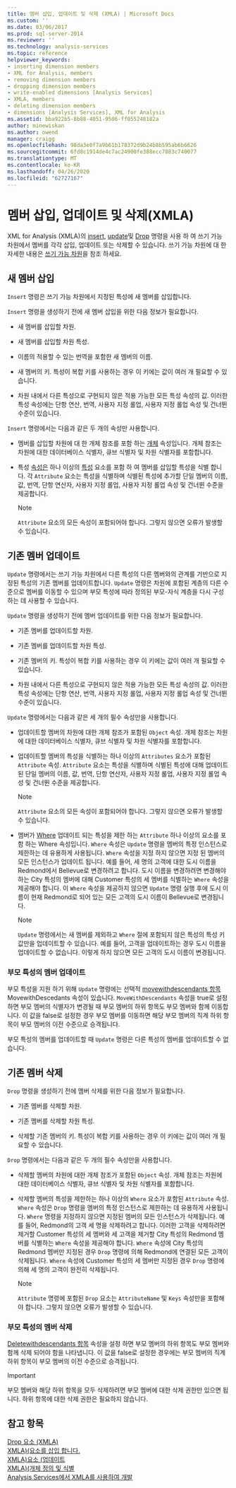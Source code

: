 ```yaml
---
title: 멤버 삽입, 업데이트 및 삭제 (XMLA) | Microsoft Docs
ms.custom: ''
ms.date: 03/06/2017
ms.prod: sql-server-2014
ms.reviewer: ''
ms.technology: analysis-services
ms.topic: reference
helpviewer_keywords:
- inserting dimension members
- XML for Analysis, members
- removing dimension members
- dropping dimension members
- write-enabled dimensions [Analysis Services]
- XMLA, members
- deleting dimension members
- dimensions [Analysis Services], XML for Analysis
ms.assetid: bba922b5-8b88-4051-9506-ff055248182a
author: minewiskan
ms.author: owend
manager: craigg
ms.openlocfilehash: 98da3e0f7a9b61b178372d9b24b8b595ab6b6626
ms.sourcegitcommit: 6fd8c1914de4c7ac24900fe388ecc7883c740077
ms.translationtype: MT
ms.contentlocale: ko-KR
ms.lasthandoff: 04/26/2020
ms.locfileid: "62727167"
---
```

# <a name="inserting-updating-and-dropping-members-xmla"></a>멤버 삽입, 업데이트 및 삭제(XMLA)
  XML for Analysis (XMLA)의 [insert](https://docs.microsoft.com/bi-reference/xmla/xml-elements-commands/insert-element-xmla), [update](https://docs.microsoft.com/bi-reference/xmla/xml-elements-commands/update-element-xmla)및 [Drop](https://docs.microsoft.com/bi-reference/xmla/xml-elements-commands/drop-element-xmla) 명령을 사용 하 여 쓰기 가능 차원에서 멤버를 각각 삽입, 업데이트 또는 삭제할 수 있습니다. 쓰기 가능 차원에 대 한 자세한 내용은 [쓰기 가능 차원](../multidimensional-models-olap-logical-dimension-objects/write-enabled-dimensions.md)을 참조 하세요.  
  
## <a name="inserting-new-members"></a>새 멤버 삽입  
 `Insert` 명령은 쓰기 가능 차원에서 지정된 특성에 새 멤버를 삽입합니다.  
  
 `Insert` 명령을 생성하기 전에 새 멤버 삽입을 위한 다음 정보가 필요합니다.  
  
-   새 멤버를 삽입할 차원.  
  
-   새 멤버를 삽입할 차원 특성.  
  
-   이름의 적용할 수 있는 번역을 포함한 새 멤버의 이름.  
  
-   새 멤버의 키. 특성이 복합 키를 사용하는 경우 이 키에는 값이 여러 개 필요할 수 있습니다.  
  
-   차원 내에서 다른 특성으로 구현되지 않은 적용 가능한 모든 특성 속성의 값. 이러한 특성 속성에는 단항 연산, 번역, 사용자 지정 롤업, 사용자 지정 롤업 속성 및 건너뛴 수준이 있습니다.  
  
 `Insert` 명령에서는 다음과 같은 두 개의 속성만 사용합니다.  
  
-   멤버를 삽입할 차원에 대 한 개체 참조를 포함 하는 [개체](https://docs.microsoft.com/bi-reference/xmla/xml-elements-properties/object-element-xmla) 속성입니다. 개체 참조는 차원에 대한 데이터베이스 식별자, 큐브 식별자 및 차원 식별자를 포함합니다.  
  
-   특성 [속성은](https://docs.microsoft.com/bi-reference/xmla/xml-elements-properties/attributes-element-xmla) 하나 이상의 [특성](https://docs.microsoft.com/bi-reference/xmla/xml-elements-properties/attribute-element-xmla) 요소를 포함 하 여 멤버를 삽입할 특성을 식별 합니다. 각 `Attribute` 요소는 특성을 식별하며 식별된 특성에 추가할 단일 멤버의 이름, 값, 번역, 단항 연산자, 사용자 지정 롤업, 사용자 지정 롤업 속성 및 건너뛴 수준을 제공합니다.  
  
    > [!NOTE]  
    >  `Attribute` 요소의 모든 속성이 포함되어야 합니다. 그렇지 않으면 오류가 발생할 수 있습니다.  
  
## <a name="updating-existing-members"></a>기존 멤버 업데이트  
 `Update` 명령에서는 쓰기 가능 차원에서 다른 특성의 다른 멤버와의 관계를 기반으로 지정된 특성의 기존 멤버를 업데이트합니다. `Update` 명령은 차원에 포함된 계층의 다른 수준으로 멤버를 이동할 수 있으며 부모 특성에 따라 정의된 부모-자식 계층을 다시 구성하는 데 사용할 수 있습니다.  
  
 `Update` 명령을 생성하기 전에 멤버 업데이트를 위한 다음 정보가 필요합니다.  
  
-   기존 멤버를 업데이트할 차원.  
  
-   기존 멤버를 업데이트할 차원 특성.  
  
-   기존 멤버의 키. 특성이 복합 키를 사용하는 경우 이 키에는 값이 여러 개 필요할 수 있습니다.  
  
-   차원 내에서 다른 특성으로 구현되지 않은 적용 가능한 모든 특성 속성의 값. 이러한 특성 속성에는 단항 연산, 번역, 사용자 지정 롤업, 사용자 지정 롤업 속성 및 건너뛴 수준이 있습니다.  
  
 `Update` 명령에서는 다음과 같은 세 개의 필수 속성만을 사용합니다.  
  
-   업데이트할 멤버의 차원에 대한 개체 참조가 포함된 `Object` 속성. 개체 참조는 차원에 대한 데이터베이스 식별자, 큐브 식별자 및 차원 식별자를 포함합니다.  
  
-   업데이트할 멤버의 특성을 식별하는 하나 이상의 `Attributes` 요소가 포함된 `Attribute` 속성. `Attribute` 요소는 특성을 식별하며 식별된 특성에 대해 업데이트된 단일 멤버의 이름, 값, 번역, 단항 연산자, 사용자 지정 롤업, 사용자 지정 롤업 속성 및 건너뛴 수준을 제공합니다.  
  
    > [!NOTE]  
    >  `Attribute` 요소의 모든 속성이 포함되어야 합니다. 그렇지 않으면 오류가 발생할 수 있습니다.  
  
-   멤버가 [Where](https://docs.microsoft.com/bi-reference/xmla/xml-elements-properties/where-element-xmla) 업데이트 되는 특성을 제한 하는 `Attribute` 하나 이상의 요소를 포함 하는 Where 속성입니다. `Where` 속성은 `Update` 명령을 멤버의 특정 인스턴스로 제한하는 데 유용하게 사용됩니다. `Where` 속성을 지정 하지 않으면 지정 된 멤버의 모든 인스턴스가 업데이트 됩니다. 예를 들어, 세 명의 고객에 대한 도시 이름을 Redmond에서 Bellevue로 변경하려고 합니다. 도시 이름을 변경하려면 변경해야 하는 City 특성의 멤버에 대해 Customer 특성의 세 멤버를 식별하는 `Where` 속성을 제공해야 합니다. 이 `Where` 속성을 제공하지 않으면 `Update` 명령 실행 후에 도시 이름이 현재 Redmond로 되어 있는 모든 고객의 도시 이름이 Bellevue로 변경됩니다.  
  
    > [!NOTE]  
    >  `Update` 명령에서는 새 멤버를 제외하고 `Where` 절에 포함되지 않은 특성의 특성 키 값만을 업데이트할 수 있습니다. 예를 들어, 고객을 업데이트하는 경우 도시 이름을 업데이트할 수 없습니다. 이렇게 하지 않으면 모든 고객의 도시 이름이 변경됩니다.  
  
### <a name="updating-members-in-parent-attributes"></a>부모 특성의 멤버 업데이트  
 부모 특성을 지원 하기 위해 `Update` 명령에는 선택적 [movewithdescendants 항목](https://docs.microsoft.com/bi-reference/xmla/xml-elements-properties/movewithdescendants-element-xmla)MovewithDescedants 속성이 있습니다. `MoveWithDescendants` 속성을 true로 설정하면 부모 멤버의 식별자가 변경될 때 부모 멤버의 하위 항목도 부모 멤버와 함께 이동합니다. 이 값을 false로 설정한 경우 부모 멤버를 이동하면 해당 부모 멤버의 직계 하위 항목이 부모 멤버의 이전 수준으로 승격됩니다.  
  
 부모 특성의 멤버를 업데이트할 때 `Update` 명령은 다른 특성의 멤버를 업데이트할 수 없습니다.  
  
## <a name="dropping-existing-members"></a>기존 멤버 삭제  
 `Drop` 명령을 생성하기 전에 멤버 삭제를 위한 다음 정보가 필요합니다.  
  
-   기존 멤버를 삭제할 차원.  
  
-   기존 멤버를 삭제할 차원 특성.  
  
-   삭제할 기존 멤버의 키. 특성이 복합 키를 사용하는 경우 이 키에는 값이 여러 개 필요할 수 있습니다.  
  
 `Drop` 명령에서는 다음과 같은 두 개의 필수 속성만을 사용합니다.  
  
-   삭제할 멤버의 차원에 대한 개체 참조가 포함된 `Object` 속성. 개체 참조는 차원에 대한 데이터베이스 식별자, 큐브 식별자 및 차원 식별자를 포함합니다.  
  
-   삭제할 멤버의 특성을 제한하는 하나 이상의 `Where` 요소가 포함된 `Attribute` 속성. `Where` 속성은 `Drop` 명령을 멤버의 특정 인스턴스로 제한하는 데 유용하게 사용됩니다. `Where` 명령을 지정하지 않으면 지정된 멤버의 모든 인스턴스가 삭제됩니다. 예를 들어, Redmond의 고객 세 명을 삭제하려고 합니다. 이러한 고객을 삭제하려면 제거할 Customer 특성의 세 멤버와 세 고객을 제거할 City 특성의 Redmond 멤버를 식별하는 `Where` 속성을 제공해야 합니다. `Where` 속성에 City 특성의 Redmond 멤버만 지정된 경우 `Drop` 명령에 의해 Redmond에 연결된 모든 고객이 삭제됩니다. `Where` 속성에 Customer 특성의 세 멤버만 지정된 경우 `Drop` 명령에 의해 세 명의 고객이 완전히 삭제됩니다.  
  
    > [!NOTE]  
    >  `Attribute` 명령에 포함된 `Drop` 요소는 `AttributeName` 및 `Keys` 속성만을 포함해야 합니다. 그렇지 않으면 오류가 발생할 수 있습니다.  
  
### <a name="dropping-members-in-parent-attributes"></a>부모 특성의 멤버 삭제  
 [Deletewithdescendants 항목](https://docs.microsoft.com/bi-reference/xmla/xml-elements-properties/deletewithdescendants-element-xmla) 속성을 설정 하면 부모 멤버의 하위 항목도 부모 멤버와 함께 삭제 되어야 함을 나타냅니다. 이 값을 false로 설정한 경우에는 부모 멤버의 직계 하위 항목이 부모 멤버의 이전 수준으로 승격됩니다.  
  
> [!IMPORTANT]  
>  부모 멤버와 해당 하위 항목을 모두 삭제하려면 부모 멤버에 대한 삭제 권한만 있으면 됩니다. 하위 항목에 대한 삭제 권한은 필요하지 않습니다.  
  
## <a name="see-also"></a>참고 항목  
 [Drop 요소 &#40;XMLA&#41;](https://docs.microsoft.com/bi-reference/xmla/xml-elements-commands/drop-element-xmla)   
 [XMLA&#41;&#40;요소를 삽입 합니다.](https://docs.microsoft.com/bi-reference/xmla/xml-elements-commands/insert-element-xmla)   
 [XMLA&#41;요소 &#40;업데이트](https://docs.microsoft.com/bi-reference/xmla/xml-elements-commands/update-element-xmla)   
 [XMLA&#41;&#40;개체 정의 및 식별](https://docs.microsoft.com/bi-reference/xmla/xml-elements-objects)   
 [Analysis Services에서 XMLA를 사용하여 개발](developing-with-xmla-in-analysis-services.md)  
  
  

